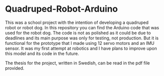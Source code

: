 # Quadruped-Robot-Arduino
This was a school project with the intention of developing a quadruped robot or robot dog. In this repository you can find the Arduino code that was used for the robot dog. The code is not as polished as it could be due to deadlines and its main purpose was only for testing, not production. But it is functional for the prototype that I made using 12 servo motors and an IMU sensor. It was my first attempt at robotics and I have plans to improve upon this model and its code in the future.

The thesis for the project, written in Swedish, can be read in the pdf file provided.
